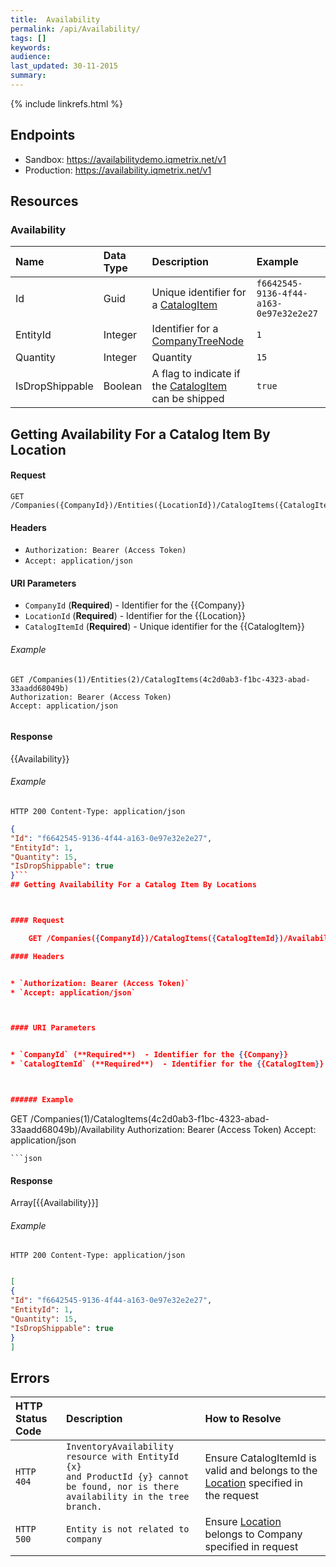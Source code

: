 ```yaml
---
title:  Availability
permalink: /api/Availability/
tags: []
keywords: 
audience: 
last_updated: 30-11-2015
summary: 
---
```

{% include linkrefs.html %}



## Endpoints

* Sandbox: <a href="https://availabilitydemo.iqmetrix.net/v1">https://availabilitydemo.iqmetrix.net/v1</a>
* Production: <a href="https://availability.iqmetrix.net/v1">https://availability.iqmetrix.net/v1</a>

## Resources

### Availability

| Name | Data Type | Description | Example |
|:-----|:----------|:------------|:--------|
| Id | Guid | Unique identifier for a [CatalogItem](/api/catalog/#catalogitem) | `f6642545-9136-4f44-a163-0e97e32e2e27` |
| EntityId | Integer | Identifier for a [CompanyTreeNode](/api/company-tree/#companytreenode) | `1` |
| Quantity | Integer | Quantity | `15` |
| IsDropShippable | Boolean | A flag to indicate if the [CatalogItem](/api/catalog/#catalogitem) can be shipped | `true` |





## Getting Availability For a Catalog Item By Location



#### Request

    GET /Companies({CompanyId})/Entities({LocationId})/CatalogItems({CatalogItemId})

#### Headers


* `Authorization: Bearer (Access Token)`
* `Accept: application/json`



#### URI Parameters


* `CompanyId` (**Required**)  - Identifier for the {{Company}} 
* `LocationId` (**Required**)  - Identifier for the {{Location}} 
* `CatalogItemId` (**Required**)  - Unique identifier for the {{CatalogItem}} 



###### Example

```
GET /Companies(1)/Entities(2)/CatalogItems(4c2d0ab3-f1bc-4323-abad-33aadd68049b)
Authorization: Bearer (Access Token)
Accept: application/json

```
```json

```

#### Response


{{Availability}}


###### Example

```
HTTP 200 Content-Type: application/json
```
```json
{
"Id": "f6642545-9136-4f44-a163-0e97e32e2e27",
"EntityId": 1,
"Quantity": 15,
"IsDropShippable": true
}```
## Getting Availability For a Catalog Item By Locations



#### Request

    GET /Companies({CompanyId})/CatalogItems({CatalogItemId})/Availability

#### Headers


* `Authorization: Bearer (Access Token)`
* `Accept: application/json`



#### URI Parameters


* `CompanyId` (**Required**)  - Identifier for the {{Company}} 
* `CatalogItemId` (**Required**)  - Identifier for the {{CatalogItem}} 



###### Example

```
GET /Companies(1)/CatalogItems(4c2d0ab3-f1bc-4323-abad-33aadd68049b)/Availability
Authorization: Bearer (Access Token)
Accept: application/json

```
```json

```

#### Response


Array[{{Availability}}]


###### Example

```
HTTP 200 Content-Type: application/json
```
```json

[
{
"Id": "f6642545-9136-4f44-a163-0e97e32e2e27",
"EntityId": 1,
"Quantity": 15,
"IsDropShippable": true
}
]
```

## Errors

| HTTP Status Code | Description | How to Resolve |
|:-----------------|:------------|:---------------|
| `HTTP 404` | `InventoryAvailability resource with EntityId {x}` <br/> `and ProductId {y} cannot be found, nor is there`<br> `availability in the tree branch.` | Ensure CatalogItemId is valid and belongs to the [Location](/api/company-tree/#location) specified in the request |
| `HTTP 500` | `Entity is not related to company` | Ensure [Location](/api/company-tree/#location) belongs to Company specified in request |  
